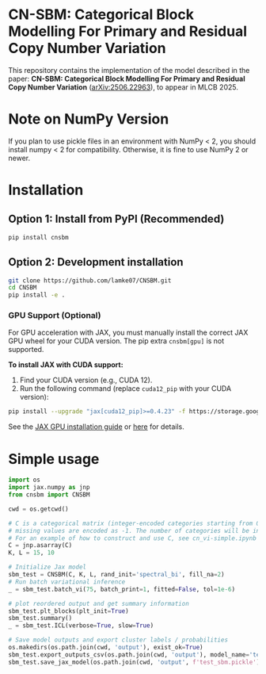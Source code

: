 # CN-SBM: Categorical Block Modelling For Primary and Residual Copy Number Variation
This repository contains the implementation of the model described in the paper: **CN-SBM: Categorical Block Modelling For Primary and Residual Copy Number Variation** ([arXiv:2506.22963](https://arxiv.org/abs/2506.22963)), to appear in MLCB 2025.

# Note on NumPy Version
If you plan to use pickle files in an environment with NumPy < 2, you should install numpy < 2 for compatibility. Otherwise, it is fine to use NumPy 2 or newer.

# Installation

## Option 1: Install from PyPI (Recommended)

```bash
pip install cnsbm
```

## Option 2: Development installation

```bash
git clone https://github.com/lamke07/CNSBM.git
cd CNSBM
pip install -e .
```

### GPU Support (Optional)

For GPU acceleration with JAX, you must manually install the correct JAX GPU wheel for your CUDA version. The pip extra `cnsbm[gpu]` is not supported.

**To install JAX with CUDA support:**

1. Find your CUDA version (e.g., CUDA 12).
2. Run the following command (replace `cuda12_pip` with your CUDA version):

```bash
pip install --upgrade "jax[cuda12_pip]>=0.4.23" -f https://storage.googleapis.com/jax-releases/jax_cuda_releases.html
```

See the [JAX GPU installation guide](https://github.com/google/jax#pip-installation-gpu-cuda) or [here](https://docs.jax.dev/en/latest/installation.html) for details.

# Simple usage

```python
import os
import jax.numpy as jnp
from cnsbm import CNSBM

cwd = os.getcwd()

# C is a categorical matrix (integer-encoded categories starting from 0),
# missing values are encoded as -1. The number of categories will be inferred by C.max().
# For an example of how to construct and use C, see cn_vi-simple.ipynb in this repository
C = jnp.asarray(C)
K, L = 15, 10

# Initialize Jax model
sbm_test = CNSBM(C, K, L, rand_init='spectral_bi', fill_na=2)
# Run batch variational inference
_ = sbm_test.batch_vi(75, batch_print=1, fitted=False, tol=1e-6)

# plot reordered output and get summary information
sbm_test.plt_blocks(plt_init=True)
sbm_test.summary()
_ = sbm_test.ICL(verbose=True, slow=True)

# Save model outputs and export cluster labels / probabilities
os.makedirs(os.path.join(cwd, 'output'), exist_ok=True)
sbm_test.export_outputs_csv(os.path.join(cwd, 'output'), model_name='test_sbm')
sbm_test.save_jax_model(os.path.join(cwd, 'output', f'test_sbm.pickle'))
```